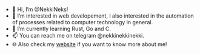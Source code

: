 - 👋 Hi, I’m @NekkiNeks!
- 👀 I’m interested in web developement, I also interested in the automation of processes related to computer technology in general.
- 🌱 I’m currently learning Rust, Go and C.
- 📫 You can reach me on telegram @nekkinekkinekki.
- 🌐 Also check my [website](https://nekkineks.github.io) if you want to know more about me!

<!---
NekkiNeks/NekkiNeks is a ✨ special ✨ repository because its `README.md` (this file) appears on your GitHub profile.
You can click the Preview link to take a look at your changes.
--->

